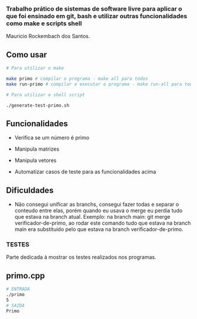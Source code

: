 ### Trabalho prático de sistemas de software livre para aplicar o que foi ensinado em git, bash e utilizar outras funcionalidades como make e scripts shell

Mauricio Rockembach dos Santos.

## Como usar

```sh
# Para utilizar o make

make primo # compilar o programa - make all para todos
make run-primo # compilar e executar o programa - make run-all para todos

```

```sh
# Para utilizar o shell script

./generate-test-primo.sh

```

## Funcionalidades

- Verifica se um número é primo

- Manipula matrizes

- Manipula vetores

- Automatizar casos de teste para as funcionalidades acima 

## Dificuldades

- Não consegui unificar as branchs, consegui fazer todas e separar o conteudo entre elas, porém quando eu usava o merge eu perdia tudo que estava na branch atual. Exemplo: na branch main: git merge verificador-de-primo, ao rodar este comando tudo que estava na branch main era substituido pelo que estava na branch verificador-de-primo.

### TESTES

Parte dedicada à mostrar os testes realizados nos programas.

## primo.cpp

```sh
# ENTRADA
./primo
5
# SAIDA
Primo
```